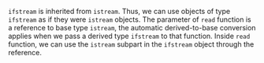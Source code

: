 `ifstream` is inherited from `istream`. Thus, we can use objects of type `ifstream` as if they were `istream` objects. The parameter of `read` function is a reference to base type `istream`, the automatic derived-to-base conversion applies when we pass a derived type `ifstream` to that function. Inside `read` function, we can use the `istream` subpart in the `ifstream` object through the reference.
